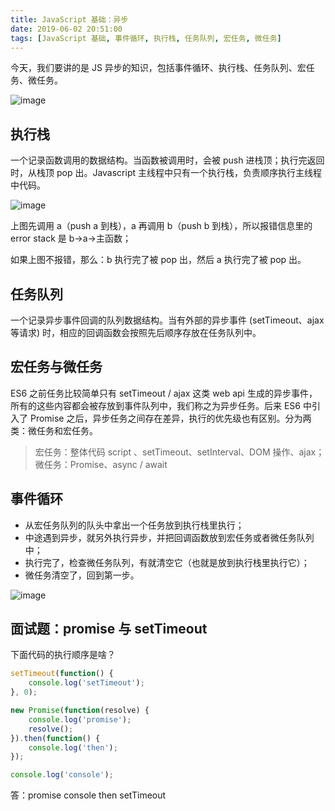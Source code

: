 ```yaml
---
title: JavaScript 基础：异步
date: 2019-06-02 20:51:00
tags: [JavaScript 基础, 事件循环, 执行栈, 任务队列, 宏任务, 微任务]
---
```


今天，我们要讲的是 JS 异步的知识，包括事件循环、执行栈、任务队列、宏任务、微任务。

![image](https://user-images.githubusercontent.com/11524612/58762110-ea9c5c00-857e-11e9-91d5-2caebb25b7d5.png)


<!--more-->

## 执行栈

一个记录函数调用的数据结构。当函数被调用时，会被 push 进栈顶；执行完返回时，从栈顶 pop 出。Javascript 主线程中只有一个执行栈，负责顺序执行主线程中代码。

![image](https://user-images.githubusercontent.com/11524612/58762165-b5443e00-857f-11e9-92be-76208ff985db.png)


上图先调用 a（push a 到栈），a 再调用 b（push b 到栈），所以报错信息里的 error stack 是 b->a->主函数；

如果上图不报错，那么：b 执行完了被 pop 出，然后 a 执行完了被 pop 出。

## 任务队列

一个记录异步事件回调的队列数据结构。当有外部的异步事件 (setTimeout、ajax 等请求) 时，相应的回调函数会按照先后顺序存放在任务队列中。

## 宏任务与微任务

ES6 之前任务比较简单只有 setTimeout / ajax 这类 web api 生成的异步事件，所有的这些内容都会被存放到事件队列中，我们称之为异步任务。后来 ES6 中引入了 Promise 之后，异步任务之间存在差异，执行的优先级也有区别。分为两类：微任务和宏任务。

> 宏任务：整体代码 script 、setTimeout、setInterval、DOM 操作、ajax； 微任务：Promise、async / await

## 事件循环

- 从宏任务队列的队头中拿出一个任务放到执行栈里执行；
- 中途遇到异步，就另外执行异步，并把回调函数放到宏任务或者微任务队列中；
- 执行完了，检查微任务队列，有就清空它（也就是放到执行栈里执行它）；
- 微任务清空了，回到第一步。

![image](https://user-images.githubusercontent.com/11524612/58762110-ea9c5c00-857e-11e9-91d5-2caebb25b7d5.png)

## 面试题：promise 与 setTimeout

下面代码的执行顺序是啥？

```js
setTimeout(function() {
    console.log('setTimeout');
}, 0);

new Promise(function(resolve) {
    console.log('promise');
    resolve();
}).then(function() {
    console.log('then');
});

console.log('console');
```

答：promise console then setTimeout
